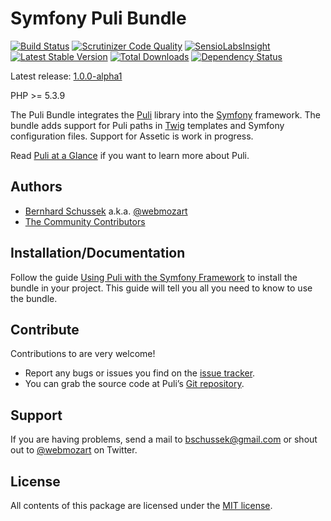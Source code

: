 Symfony Puli Bundle
===================

[![Build Status](https://travis-ci.org/puli/symfony-bundle.svg?branch=master)](https://travis-ci.org/puli/symfony-bundle)
[![Scrutinizer Code Quality](https://scrutinizer-ci.com/g/puli/symfony-bundle/badges/quality-score.png?b=master)](https://scrutinizer-ci.com/g/puli/symfony-bundle/?branch=master)
[![SensioLabsInsight](https://insight.sensiolabs.com/projects/19a72e27-7c90-46e3-92b1-e96eee74eb9a/mini.png)](https://insight.sensiolabs.com/projects/19a72e27-7c90-46e3-92b1-e96eee74eb9a)
[![Latest Stable Version](https://poser.pugx.org/puli/symfony-bundle/v/stable.png)](https://packagist.org/packages/puli/symfony-bundle)
[![Total Downloads](https://poser.pugx.org/puli/symfony-bundle/downloads.png)](https://packagist.org/packages/puli/symfony-bundle)
[![Dependency Status](https://www.versioneye.com/php/puli:symfony-bundle/1.0.0/badge.png)](https://www.versioneye.com/php/puli:symfony-bundle/1.0.0)

Latest release: [1.0.0-alpha1](https://packagist.org/packages/puli/symfony-bundle#1.0.0-alpha1)

PHP >= 5.3.9

The Puli Bundle integrates the [Puli] library into the [Symfony] framework. The
bundle adds support for Puli paths in [Twig] templates and Symfony configuration
files. Support for Assetic is work in progress.

Read [Puli at a Glance] if you want to learn more about Puli.

Authors
-------

* [Bernhard Schussek] a.k.a. [@webmozart]
* [The Community Contributors]

Installation/Documentation
--------------------------

Follow the guide [Using Puli with the Symfony Framework] to install the bundle
in your project. This guide will tell you all you need to know to use the bundle.

Contribute
----------

Contributions to are very welcome!

* Report any bugs or issues you find on the [issue tracker].
* You can grab the source code at Puli’s [Git repository].

Support
-------

If you are having problems, send a mail to bschussek@gmail.com or shout out to
[@webmozart] on Twitter.

License
-------

All contents of this package are licensed under the [MIT license].

[Puli]: https://github.com/puli/puli
[Twig]: http://twig.sensiolabs.org
[Symfony]: http://symfony.com
[Bernhard Schussek]: http://webmozarts.com
[The Community Contributors]: https://github.com/puli/symfony-bundle/graphs/contributors
[Using Puli with the Symfony Framework]: http://puli.readthedocs.org/en/latest/extensions/symfony-framework.html
[Puli at a Glance]: http://puli.readthedocs.org/en/latest/at-a-glance.html
[issue tracker]: https://github.com/puli/puli/issues
[Git repository]: https://github.com/puli/symfony-bundle
[@webmozart]: https://twitter.com/webmozart
[MIT license]: LICENSE
